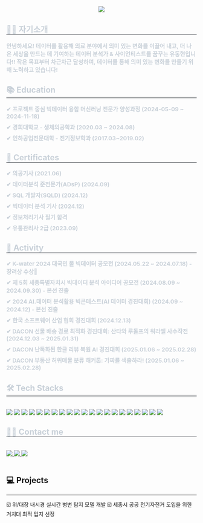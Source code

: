 <div align= "center">
    <img src="https://capsule-render.vercel.app/api?type=venom&color=auto&height=180&text=Hello!%20Welcome%20to%20my%20Github!&animation=fadeIn&fontColor=00ffe1&fontSize=60" />
    </div>
    <div style="text-align: left;"> 
    <h2 style="border-bottom: 1px solid #21262d; color: #c9d1d9;"> 👋🏻 자기소개 </h2>  
    <div style="font-weight: 700; font-size: 15px; text-align: left; color: #c9d1d9;"> 안녕하세요! 데이터를 활용해 의료 분야에서 의미 있는 변화를 이끌어 내고, 더 나은 세상을 만드는 데 기여하는 데이터 분석가 & 사이언티스트를 꿈꾸는 유동현입니다!! 작은 목표부터 차근차근 달성하며, 데이터를 통해 의미 있는 변화를 만들기 위해 노력하고 있습니다! </li> </div> 
    </div>
<h2 style="border-bottom: 1px solid #21262d; color: #c9d1d9;"> 📚 Education </h2>  
<div style="font-weight: 700; font-size: 15px; text-align: left; color: #c9d1d9;">
    <div style="margin-bottom: 8px;">✔ 프로젝트 중심 빅데이터 융합 머신러닝 전문가 양성과정 (2024-05-09 ~ 2024-11-18)</div>
    <div style="margin-bottom: 8px;">✔ 경희대학교 - 생체의공학과 (2020.03 ~ 2024.08)</div>
    <div style="margin-bottom: 8px;">✔ 인하공업전문대학 - 전기정보학과 (2017.03~2019.02)</div>
</div>
<h2 style="border-bottom: 1px solid #21262d; color: #c9d1d9;"> 🪪 Certificates </h2>
<div style="font-weight: 700; font-size: 15px; text-align: left; color: #c9d1d9;">
    <div style="margin-bottom: 8px;">✔ 의공기사 (2021.06)</div>
    <div style="margin-bottom: 8px;">✔ 데이터분석 준전문가(ADsP) (2024.09)</div>
    <div style="margin-bottom: 8px;">✔ SQL 개발자(SQLD) (2024.12)</div>
    <div style="margin-bottom: 8px;">✔ 빅데이터 분석 기사 (2024.12)</div>
    <div style="margin-bottom: 8px;">✔ 정보처리기사 필기 합격</div>
    <div style="margin-bottom: 8px;">✔ 유통관리사 2급 (2023.09)</div>
</div>

<h2 style="border-bottom: 1px solid #21262d; color: #c9d1d9;"> 📑 Activity </h2>
<div style="font-weight: 700; font-size: 15px; text-align: left; color: #c9d1d9;">
    <div style="margin-bottom: 8px;">✔ K-water 2024 대국민 물 빅데이터 공모전 (2024.05.22 ~ 2024.07.18) - 장려상 수상🥉</div>
    <div style="margin-bottom: 8px;">✔ 제 5회 세종특별자치시 빅데이터 분석 아이디어 공모전 (2024.08.09 ~ 2024.09.30) - 본선 진출</div>
    <div style="margin-bottom: 8px;">✔ 2024 AI.데이터 분석활용 빅콘테스트(AI 데이터 경진대회) (2024.09 ~ 2024.12) - 본선 진출</div>
    <div style="margin-bottom: 8px;">✔ 한국 소프트웨어 산업 협회 경진대회 (2024.12.13)</div>
    <div style="margin-bottom: 8px;">✔ DACON 선물 배송 경로 최적화 경진대회: 산타와 루돌프의 워라벨 사수작전 (2024.12.03 ~ 2025.01.31)</div>
    <div style="margin-bottom: 8px;">✔ DACON 난독화된 한글 리뷰 복원 AI 경진대회 (2025.01.06 ~ 2025.02.28)</div>
    <div style="margin-bottom: 8px;">✔ DACON 부동산 허위매물 분류 해커톤: 가짜를 색출하라! (2025.01.06 ~ 2025.02.28)</div>
</div>
    <div style="text-align: left;">
    <h2 style="border-bottom: 1px solid #21262d; color: #c9d1d9;"> 🛠️ Tech Stacks </h2> <br> 
    <div style="margin: ; text-align: left;" "text-align: left;"> 
          <img src="https://img.shields.io/badge/python-3670A0?style=for-the-badge&logo=python&logoColor=ffdd54">
          <img src="https://img.shields.io/badge/r-%23276DC3.svg?style=for-the-badge&logo=r&logoColor=white">
          <img src="https://img.shields.io/badge/Oracle-F80000?style=for-the-badge&logo=oracle&logoColor=white">
          <img src="https://img.shields.io/badge/Keras-%23D00000.svg?style=for-the-badge&logo=Keras&logoColor=white">
          <img src="https://img.shields.io/badge/Matplotlib-%23ffffff.svg?style=for-the-badge&logo=Matplotlib&logoColor=black">
          <img src="https://img.shields.io/badge/numpy-%23013243.svg?style=for-the-badge&logo=numpy&logoColor=white">
          <img src="https://img.shields.io/badge/pandas-%23150458.svg?style=for-the-badge&logo=pandas&logoColor=white">
          <img src="https://img.shields.io/badge/Plotly-%233F4F75.svg?style=for-the-badge&logo=plotly&logoColor=white">
          <img src="https://img.shields.io/badge/scikit--learn-%23F7931E.svg?style=for-the-badge&logo=scikit-learn&logoColor=white">
          <img src="https://img.shields.io/badge/PyTorch-%23EE4C2C.svg?style=for-the-badge&logo=PyTorch&logoColor=white">
          <img src="https://img.shields.io/badge/SciPy-%230C55A5.svg?style=for-the-badge&logo=scipy&logoColor=%white">
          <img src="https://img.shields.io/badge/TensorFlow-%23FF6F00.svg?style=for-the-badge&logo=TensorFlow&logoColor=white">
          <img src="https://img.shields.io/badge/Linux-FCC624?style=for-the-badge&logo=linux&logoColor=black">
          <img src="https://img.shields.io/badge/MariaDB-003545?style=for-the-badge&logo=mariadb&logoColor=white">
          <img src="https://img.shields.io/badge/MongoDB-%234ea94b.svg?style=for-the-badge&logo=mongodb&logoColor=white">
          <img src="https://img.shields.io/badge/opencv-%23white.svg?style=for-the-badge&logo=opencv&logoColor=white">
          <img src="https://img.shields.io/badge/jupyter-%23FA0F00.svg?style=for-the-badge&logo=jupyter&logoColor=white">
          <img src="https://img.shields.io/badge/Notion-%23000000.svg?style=for-the-badge&logo=notion&logoColor=white">
          <img src="https://img.shields.io/badge/Tableau-00FFFF?style=for-the-badge&logoColor=white">
          <img src="https://img.shields.io/badge/Hadoop-4B0082?style=for-the-badge&logoColor=white">
          <img src="https://img.shields.io/badge/YOLO-000000?style=for-the-badge&logoColor=white">
          </div>
    </div>
    <div style="text-align: left;">
    <h2 style="border-bottom: 1px solid #21262d; color: #c9d1d9;"> 🧑‍💻 Contact me </h2> <br> 
    <div style="text-align: left;"> <a href=https://dongledongle.tistory.com/> <img src="https://img.shields.io/badge/Tistory-000000?style=plastic&logo=Tistory&logoColor=white&link=https://dongledongle.tistory.com/"> </a>
         <a href=dhy1998@khu.ac.kr> <img src="https://img.shields.io/badge/Notion-000000?style=plastic&logo=Notion&logoColor=white&link=dhy1998@khu.ac.kr"> </a>
         <a href=mailto:dh1998y@gmail.com> <img src="https://img.shields.io/badge/Gmail-EA4335?style=plastic&logo=Gmail&logoColor=white&link=mailto:dh1998y@gmail.com"> </a>
          </div>  <br> 
    <div style="text-align: left;">  </div> 
    </div>

## 💻 Projects
--------
☑️ 위/대장 내시경 실시간 병변 탐지 모델 개발
☑️ 세종시 공공 전기자전거 도입을 위한 거치대 최적 입지 선정


